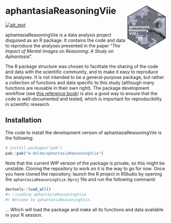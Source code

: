 
<!-- README.md is generated from README.Rmd. Please edit that file -->

# aphantasiaReasoningViie <a href="https://m-delem.github.io/aphantasiaReasoningViie/"><img src="man/figures/logo.png" align="right" height="139" alt="aphantasiaReasoningViie website" /></a>

<!-- badges: start -->

[<img alt="alt_text" src="https://img.shields.io/badge/OSF-https://osf.io/hfbcp/-337AB7?logo=osf"/>](https://osf.io/hfbcp/)
<!-- badges: end -->

aphantasiaReasoningViie is a data analysis project disguised as an R
package. It contains the code and data to reproduce the analyses
presented in the paper “*The Impact of Mental Images on Reasoning: A
Study on Aphantasia*”.

The R package structure was chosen to facilitate the sharing of the code
and data with the scientific community, and to make it easy to reproduce
the analyses. It is not intended to be a general-purpose package, but
rather a collection of functions and data specific to this study
(although many functions are reusable in their own right). The package
development workflow (see [this reference book](https://r-pkgs.org/)) is
also a good way to ensure that the code is well-documented and tested,
which is important for reproducibility in scientific research.

## Installation

The code to install the development version of aphantasiaReasoningViie
is the following:

``` r
# install.packages("pak")
pak::pak("m-delem/aphantasiaReasoningViie")
```

Note that the current WIP version of the package is private, so this
might be unstable. Cloning the repository to work on it is the way to go
for now. Once you have cloned the repository, launch the R project in
RStudio by opening the `aphantasiaReasoningViie.Rproj` file and run the
following command:

``` r
devtools::load_all()
#> ℹ Loading aphantasiaReasoningViie
#> Welcome to aphantasiaReasoningViie.
```

… Which will load the package and make all its functions and data
available in your R session.
